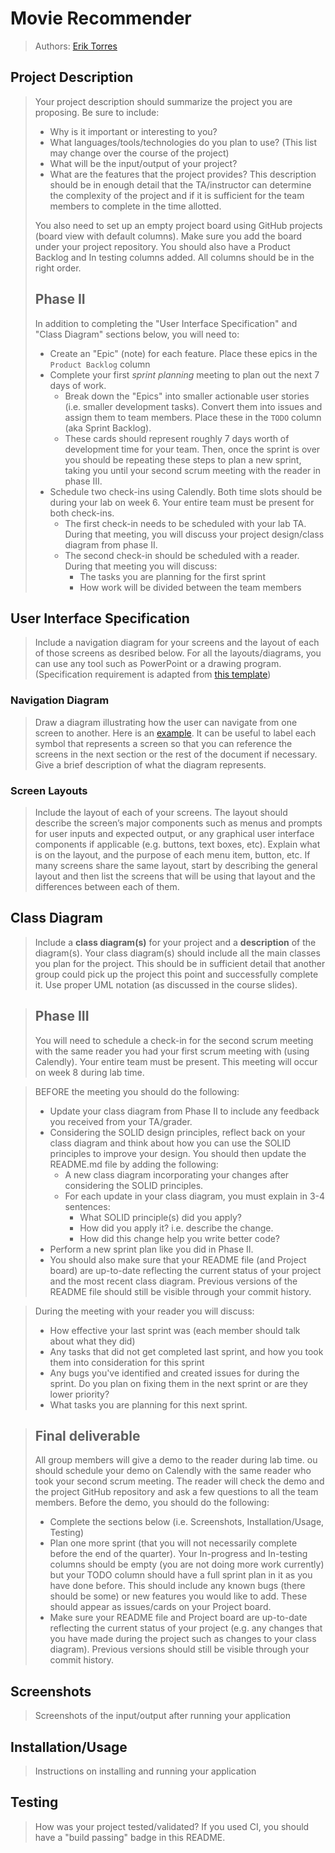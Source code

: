 # Movie Recommender
 
 > Authors: [Erik Torres](https://github.com/eriktorres43)

## Project Description
 > Your project description should summarize the project you are proposing. Be sure to include:
 > * Why is it important or interesting to you?
 > * What languages/tools/technologies do you plan to use? (This list may change over the course of the project)
 > * What will be the input/output of your project?
 > * What are the features that the project provides?
 > This description should be in enough detail that the TA/instructor can determine the complexity of the project and if it is sufficient for the team members to complete in the time allotted. 
 > 
 > You also need to set up an empty project board using GitHub projects (board view with default columns). Make sure you add the board under your project repository. You should also have a Product Backlog and In testing columns added. All columns should be in the right order.
 > ## Phase II
 > In addition to completing the "User Interface Specification" and "Class Diagram" sections below, you will need to:
 > * Create an "Epic" (note) for each feature. Place these epics in the `Product Backlog` column
 > * Complete your first *sprint planning* meeting to plan out the next 7 days of work.
 >   * Break down the "Epics" into smaller actionable user stories (i.e. smaller development tasks). Convert them into issues and assign them to team members. Place these in the `TODO` column (aka Sprint Backlog).
 >   * These cards should represent roughly 7 days worth of development time for your team. Then, once the sprint is over you should be repeating these steps to plan a new sprint, taking you until your second scrum meeting with the reader in phase III.
 > * Schedule two check-ins using Calendly. Both time slots should be during your lab on week 6. Your entire team must be present for both check-ins.
 >   * The first check-in needs to be scheduled with your lab TA. During that meeting, you will discuss your project design/class diagram from phase II.
 >   * The second check-in should be scheduled with a reader. During that meeting you will discuss:
 >     * The tasks you are planning for the first sprint
 >     * How work will be divided between the team members
## User Interface Specification
 > Include a navigation diagram for your screens and the layout of each of those screens as desribed below. For all the layouts/diagrams, you can use any tool such as PowerPoint or a drawing program. (Specification requirement is adapted from [this template](https://redirect.cs.umbc.edu/~mgrass2/cmsc345/Template_UI.doc))

### Navigation Diagram
> Draw a diagram illustrating how the user can navigate from one screen to another. Here is an [example](https://creately.com/diagram/example/ikfqudv82/user-navigation-diagram-classic?r=v). It can be useful to label each symbol that represents a screen so that you can reference the screens in the next section or the rest of the document if necessary. Give a brief description of what the diagram represents.

### Screen Layouts
> Include the layout of each of your screens. The layout should describe the screen’s major components such as menus and prompts for user inputs and expected output, or any graphical user interface components if applicable (e.g. buttons, text boxes, etc). Explain what is on the layout, and the purpose of each menu item, button, etc. If many screens share the same layout, start by describing the general layout and then list the screens that will be using that layout and the differences between each of them.

## Class Diagram
 > Include a **class diagram(s)** for your project and a **description** of the diagram(s). Your class diagram(s) should include all the main classes you plan for the project. This should be in sufficient detail that another group could pick up the project this point and successfully complete it. Use proper UML notation (as discussed in the course slides).
 
 > ## Phase III
 > You will need to schedule a check-in for the second scrum meeting with the same reader you had your first scrum meeting with (using Calendly). Your entire team must be present. This meeting will occur on week 8 during lab time.
 
 > BEFORE the meeting you should do the following:
 > * Update your class diagram from Phase II to include any feedback you received from your TA/grader.
 > * Considering the SOLID design principles, reflect back on your class diagram and think about how you can use the SOLID principles to improve your design. You should then update the README.md file by adding the following:
 >   * A new class diagram incorporating your changes after considering the SOLID principles.
 >   * For each update in your class diagram, you must explain in 3-4 sentences:
 >     * What SOLID principle(s) did you apply?
 >     * How did you apply it? i.e. describe the change.
 >     * How did this change help you write better code?
 > * Perform a new sprint plan like you did in Phase II.
 > * You should also make sure that your README file (and Project board) are up-to-date reflecting the current status of your project and the most recent class diagram. Previous versions of the README file should still be visible through your commit history.
 
> During the meeting with your reader you will discuss: 
 > * How effective your last sprint was (each member should talk about what they did)
 > * Any tasks that did not get completed last sprint, and how you took them into consideration for this sprint
 > * Any bugs you've identified and created issues for during the sprint. Do you plan on fixing them in the next sprint or are they lower priority?
 > * What tasks you are planning for this next sprint.

 
 > ## Final deliverable
 > All group members will give a demo to the reader during lab time. ou should schedule your demo on Calendly with the same reader who took your second scrum meeting. The reader will check the demo and the project GitHub repository and ask a few questions to all the team members. 
 > Before the demo, you should do the following:
 > * Complete the sections below (i.e. Screenshots, Installation/Usage, Testing)
 > * Plan one more sprint (that you will not necessarily complete before the end of the quarter). Your In-progress and In-testing columns should be empty (you are not doing more work currently) but your TODO column should have a full sprint plan in it as you have done before. This should include any known bugs (there should be some) or new features you would like to add. These should appear as issues/cards on your Project board.
 > * Make sure your README file and Project board are up-to-date reflecting the current status of your project (e.g. any changes that you have made during the project such as changes to your class diagram). Previous versions should still be visible through your commit history. 
 
 ## Screenshots
 > Screenshots of the input/output after running your application
 ## Installation/Usage
 > Instructions on installing and running your application
 ## Testing
 > How was your project tested/validated? If you used CI, you should have a "build passing" badge in this README.
 
